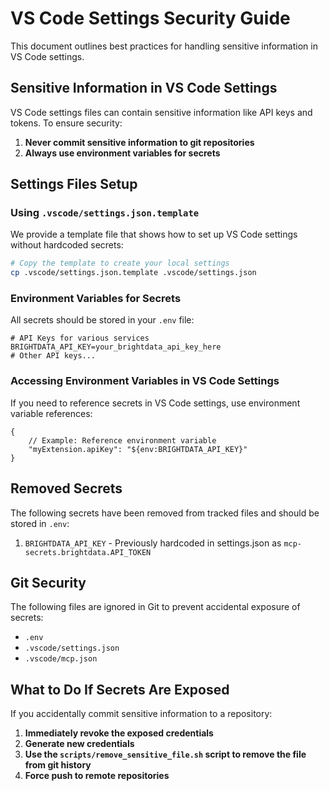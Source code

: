 # VS Code Settings Security Guide

This document outlines best practices for handling sensitive information in VS Code settings.

## Sensitive Information in VS Code Settings

VS Code settings files can contain sensitive information like API keys and tokens. To ensure security:

1. **Never commit sensitive information to git repositories**
2. **Always use environment variables for secrets**

## Settings Files Setup

### Using `.vscode/settings.json.template`

We provide a template file that shows how to set up VS Code settings without hardcoded secrets:

```bash
# Copy the template to create your local settings
cp .vscode/settings.json.template .vscode/settings.json
```

### Environment Variables for Secrets

All secrets should be stored in your `.env` file:

```
# API Keys for various services
BRIGHTDATA_API_KEY=your_brightdata_api_key_here
# Other API keys...
```

### Accessing Environment Variables in VS Code Settings

If you need to reference secrets in VS Code settings, use environment variable references:

```jsonc
{
    // Example: Reference environment variable
    "myExtension.apiKey": "${env:BRIGHTDATA_API_KEY}"
}
```

## Removed Secrets

The following secrets have been removed from tracked files and should be stored in `.env`:

1. `BRIGHTDATA_API_KEY` - Previously hardcoded in settings.json as `mcp-secrets.brightdata.API_TOKEN`

## Git Security

The following files are ignored in Git to prevent accidental exposure of secrets:

- `.env`
- `.vscode/settings.json`
- `.vscode/mcp.json`

## What to Do If Secrets Are Exposed

If you accidentally commit sensitive information to a repository:

1. **Immediately revoke the exposed credentials**
2. **Generate new credentials**
3. **Use the `scripts/remove_sensitive_file.sh` script to remove the file from git history**
4. **Force push to remote repositories**
